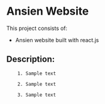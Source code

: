 # Ansien Website

This project consists of:
* Ansien website built with react.js

## Description:

```
    1. Sample text
```

```
    2. Sample text
```

```
    3. Sample text
```